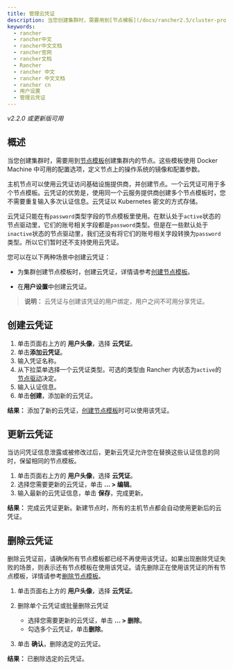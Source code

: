 ```yaml
---
title: 管理云凭证
description: 当您创建集群时，需要用到[节点模板](/docs/rancher2.5/cluster-provisioning/rke-clusters/node-pools/_index)创建集群内的节点。这些模板使用 Docker Machine 中可用的配置选项，定义节点上的操作系统的镜像和配置参数。主机节点可以使用云凭证访问基础设施提供商，并创建节点。一个云凭证可用于多个节点模板。云凭证的优势是，使用同一个云服务提供商创建多个节点模板时，您不需要重复输入多次认证信息。云凭证以 Kubernetes 密文的方式存储。
keywords:
  - rancher
  - rancher中文
  - rancher中文文档
  - rancher官网
  - rancher文档
  - Rancher
  - rancher 中文
  - rancher 中文文档
  - rancher cn
  - 用户设置
  - 管理云凭证
---
```


_v2.2.0 或更新版可用_

## 概述

当您创建集群时，需要用到[节点模板](/docs/rancher2.5/cluster-provisioning/rke-clusters/node-pools/_index)创建集群内的节点。这些模板使用 Docker Machine 中可用的配置选项，定义节点上的操作系统的镜像和配置参数。

主机节点可以使用云凭证访问基础设施提供商，并创建节点。一个云凭证可用于多个节点模板。云凭证的优势是，使用同一个云服务提供商创建多个节点模板时，您不需要重复输入多次认证信息。云凭证以 Kubernetes 密文的方式存储。

云凭证只能在有`password`类型字段的节点模板里使用。在默认处于`active`状态的节点驱动里，它们的账号相关字段都是`password`类型。但是在一些默认处于`inactive`状态的节点驱动里，我们还没有将它们的账号相关字段转换为`password`类型。所以它们暂时还不支持使用云凭证。

您可以在以下两种场景中创建云凭证：

- 为集群创建节点模板时，创建云凭证，详情请参考[创建节点模板](/docs/rancher2.5/cluster-provisioning/rke-clusters/node-pools/_index)。

- 在**用户设置**中创建云凭证。

> **说明：** 云凭证与创建该凭证的用户绑定，用户之间不可用分享凭证。

## 创建云凭证

1.  单击页面右上方的 **用户头像**，选择 **云凭证**。
1.  单击**添加云凭证**。
1.  输入凭证名称。
1.  从下拉菜单选择一个云凭证类型。可选的类型由 Rancher 内状态为`active`的[节点驱动](/docs/rancher2.5/admin-settings/drivers/node-drivers/_index)决定。
1.  输入认证信息。
1.  单击**创建**，添加新的云凭证。

**结果：** 添加了新的云凭证，[创建节点模板](/docs/rancher2.5/cluster-provisioning/rke-clusters/node-pools/_index)时可以使用该凭证。

## 更新云凭证

当访问凭证信息泄露或被修改过后，更新云凭证允许您在替换这些认证信息的同时，保留相同的节点模板。

1. 单击页面右上方的 **用户头像**，选择 **云凭证**。
1. 选择您需要更新的云凭证，单击 **... > 编辑**。
1. 输入最新的云凭证信息，单击 **保存**，完成更新。

**结果：** 完成云凭证更新。新建节点时，所有的主机节点都会自动使用更新后的云凭证。

## 删除云凭证

删除云凭证前，请确保所有节点模板都已经不再使用该凭证。如果出现删除凭证失败的场景，则表示还有节点模板在使用该凭证。请先删除正在使用该凭证的所有节点模板，详情请参考[删除节点模板](/docs/rancher2.5/user-settings/node-templates/_index)。

1. 单击页面右上方的 **用户头像**，选择 **云凭证**。

1. 删除单个云凭证或批量删除云凭证

   - 选择您需要更新的云凭证，单击 **... > 删除**。
   - 勾选多个云凭证，单击**删除**。

1. 单击 **确认**，删除选定的云凭证。

**结果：** 已删除选定的云凭证。
